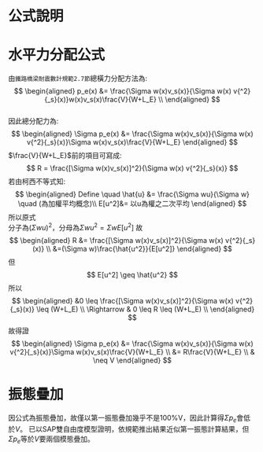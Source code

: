 公式說明
===
水平力分配公式
===
由`鐵路橋梁耐震數計規範2.7節`總橫力分配方法為:  
$$
\begin{aligned}
p_e(x) &= \frac{\Sigma w(x)v_s(x)}{\Sigma w(x) v{^2}{_s}(x)}w(x)v_s(x)\frac{V}{W+L_E} \\
\end{aligned}
$$  
因此總分配力為:
$$
\begin{aligned}
\Sigma p_e(x) &= \frac{\Sigma w(x)v_s(x)}{\Sigma w(x) v{^2}{_s}(x)}\Sigma w(x)v_s(x)\frac{V}{W+L_E} 
\end{aligned}
$$ 
$\frac{V}{W+L_E}$前的項目可寫成:
$$
R = \frac{[\Sigma w(x)v_s(x)]^2}{\Sigma w(x) v{^2}{_s}(x)}
$$
若由柯西不等式知:  
$$
\begin{aligned}
Define \quad \hat{u} &= \frac{\Sigma wu}{\Sigma w} \quad (為加權平均概念)\\
E[u^2]&= 以u為權之二次平均
\end{aligned}
$$
所以原式  
分子為$(\Sigma wu)^2$，分母為$\Sigma wu^2 = \Sigma w E[u^2]$
故
$$
\begin{aligned}
R &= \frac{[\Sigma w(x)v_s(x)]^2}{\Sigma w(x) v{^2}{_s}(x)} \\
&=(\Sigma w)\frac{\hat{u^2}}{E[u^2]}
\end{aligned}
$$
但
$$
E[u^2] \geq \hat{u^2}
$$
所以
$$
\begin{aligned}
&0 \leq \frac{[\Sigma w(x)v_s(x)]^2}{\Sigma w(x) v{^2}{_s}(x)} \leq (W+L_E) \\
\Rightarrow & 0 \leq R \leq (W+L_E) \\
\end{aligned}
$$
故得證
$$
\begin{aligned}
\Sigma p_e(x) &= \frac{\Sigma w(x)v_s(x)}{\Sigma w(x) v{^2}{_s}(x)}\Sigma w(x)v_s(x)\frac{V}{W+L_E} \\
&= R\frac{V}{W+L_E} \\
& \neq V
\end{aligned}
$$

振態疊加
===
因公式為振態疊加，故僅以第一振態疊加幾乎不是100%V，因此計算得$\Sigma p_e$會低於$V$。
已以SAP雙自由度模型證明，依規範推出結果近似第一振態計算結果，但$\Sigma p_e$等於$V$要兩個模態疊加。
